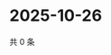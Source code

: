 # 2025-10-26

共 0 条

<!-- BEGIN ZHIHUVIDEO -->
<!-- 最后更新时间 Sun Oct 26 2025 18:10:47 GMT+0800 (China Standard Time) -->

<!-- END ZHIHUVIDEO -->
